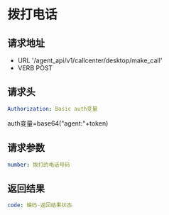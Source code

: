 拨打电话
====

请求地址
----
+ URL '/agent_api/v1/callcenter/desktop/make_call'
+ VERB POST

请求头
----
```yaml
Authorization: Basic auth变量
```
auth变量=base64("agent:"+token)


请求参数
----
```yaml
number: 拨打的电话号码
```

返回结果
----
```yaml
code: 编码-返回结果状态
```


